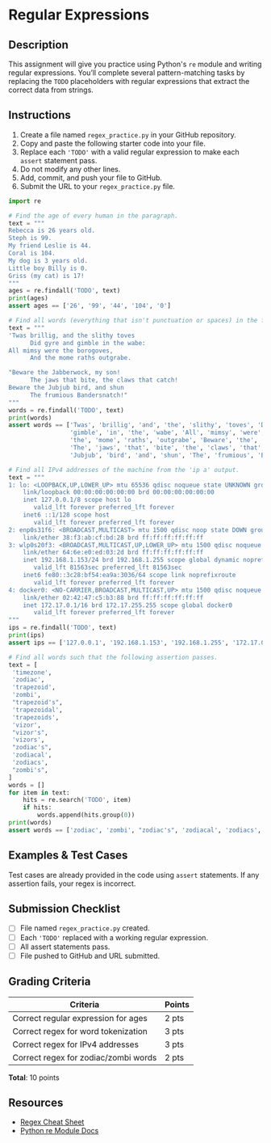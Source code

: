 # Regular Expressions

## Description
This assignment will give you practice using Python's `re` module and writing regular expressions. You’ll complete several pattern-matching tasks by replacing the `TODO` placeholders with regular expressions that extract the correct data from strings.

## Instructions

1. Create a file named `regex_practice.py` in your GitHub repository.
2. Copy and paste the following starter code into your file.
3. Replace each `'TODO'` with a valid regular expression to make each `assert` statement pass.
4. Do not modify any other lines.
5. Add, commit, and push your file to GitHub.
6. Submit the URL to your `regex_practice.py` file.

```python
import re

# Find the age of every human in the paragraph.
text = """
Rebecca is 26 years old.
Steph is 99.
My friend Leslie is 44.
Coral is 104.
My dog is 3 years old.
Little boy Billy is 0.
Griss (my cat) is 17!
"""
ages = re.findall('TODO', text)
print(ages)
assert ages == ['26', '99', '44', '104', '0']

# Find all words (everything that isn't punctuation or spaces) in the following text.
text = """
'Twas brillig, and the slithy toves
      Did gyre and gimble in the wabe:
All mimsy were the borogoves,
      And the mome raths outgrabe.

"Beware the Jabberwock, my son!
      The jaws that bite, the claws that catch!
Beware the Jubjub bird, and shun
      The frumious Bandersnatch!"
"""
words = re.findall('TODO', text)
print(words)
assert words == ['Twas', 'brillig', 'and', 'the', 'slithy', 'toves', 'Did', 'gyre', 'and',
                 'gimble', 'in', 'the', 'wabe', 'All', 'mimsy', 'were', 'the', 'borogoves', 'And',
                 'the', 'mome', 'raths', 'outgrabe', 'Beware', 'the', 'Jabberwock', 'my', 'son',
                 'The', 'jaws', 'that', 'bite', 'the', 'claws', 'that', 'catch', 'Beware', 'the',
                 'Jubjub', 'bird', 'and', 'shun', 'The', 'frumious', 'Bandersnatch']

# Find all IPv4 addresses of the machine from the 'ip a' output.
text = """
1: lo: <LOOPBACK,UP,LOWER_UP> mtu 65536 qdisc noqueue state UNKNOWN group default qlen 1000
    link/loopback 00:00:00:00:00:00 brd 00:00:00:00:00:00
    inet 127.0.0.1/8 scope host lo
       valid_lft forever preferred_lft forever
    inet6 ::1/128 scope host
       valid_lft forever preferred_lft forever
2: enp0s31f6: <BROADCAST,MULTICAST> mtu 1500 qdisc noop state DOWN group default qlen 1000
    link/ether 38:f3:ab:cf:bd:28 brd ff:ff:ff:ff:ff:ff
3: wlp0s20f3: <BROADCAST,MULTICAST,UP,LOWER_UP> mtu 1500 qdisc noqueue state UP group default qlen 1000
    link/ether 64:6e:e0:ed:03:2d brd ff:ff:ff:ff:ff:ff
    inet 192.168.1.153/24 brd 192.168.1.255 scope global dynamic noprefixroute wlp0s20f3
       valid_lft 81563sec preferred_lft 81563sec
    inet6 fe80::3c28:bf54:ea9a:3036/64 scope link noprefixroute
       valid_lft forever preferred_lft forever
4: docker0: <NO-CARRIER,BROADCAST,MULTICAST,UP> mtu 1500 qdisc noqueue state DOWN group default
    link/ether 02:42:47:c5:b3:88 brd ff:ff:ff:ff:ff:ff
    inet 172.17.0.1/16 brd 172.17.255.255 scope global docker0
       valid_lft forever preferred_lft forever
"""
ips = re.findall('TODO', text)
print(ips)
assert ips == ['127.0.0.1', '192.168.1.153', '192.168.1.255', '172.17.0.1', '172.17.255.255']

# Find all words such that the following assertion passes.
text = [
 'timezone',
 'zodiac',
 'trapezoid',
 'zombi',
 "trapezoid's",
 'trapezoidal',
 'trapezoids',
 'vizor',
 "vizor's",
 'vizors',
 "zodiac's",
 'zodiacal',
 'zodiacs',
 "zombi's",
]
words = []
for item in text:
    hits = re.search('TODO', item)
    if hits:
        words.append(hits.group(0))
print(words)
assert words == ['zodiac', 'zombi', "zodiac's", 'zodiacal', 'zodiacs', "zombi's"]
```

## Examples & Test Cases

Test cases are already provided in the code using `assert` statements. If any assertion fails, your regex is incorrect.

## Submission Checklist
- [ ] File named `regex_practice.py` created.
- [ ] Each `'TODO'` replaced with a working regular expression.
- [ ] All assert statements pass.
- [ ] File pushed to GitHub and URL submitted.

## Grading Criteria

| Criteria                              | Points |
|---------------------------------------|--------|
| Correct regular expression for ages   | 2 pts  |
| Correct regex for word tokenization   | 3 pts  |
| Correct regex for IPv4 addresses      | 3 pts  |
| Correct regex for zodiac/zombi words  | 2 pts  |

**Total**: 10 points

## Resources
- [Regex Cheat Sheet](https://www.rexegg.com/regex-quickstart.html)
- [Python re Module Docs](https://docs.python.org/3/library/re.html)
